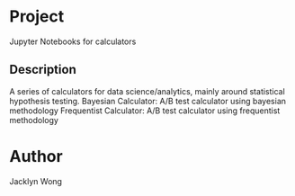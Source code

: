 # Project

Jupyter Notebooks for calculators

## Description

A series of calculators for data science/analytics, mainly around statistical hypothesis testing.
Bayesian Calculator: A/B test calculator using bayesian methodology
Frequentist Calculator: A/B test calculator using frequentist methodology

# Author
Jacklyn Wong

